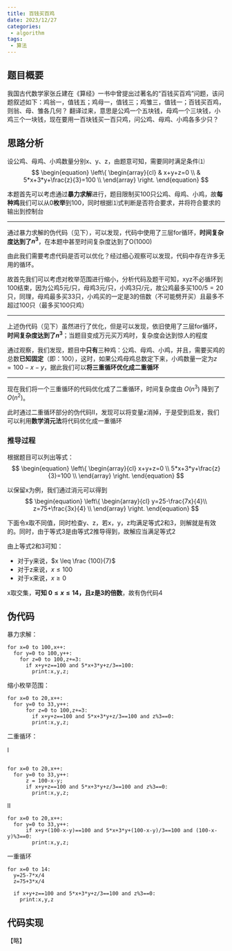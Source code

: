 ```yaml
---
title: 百钱买百鸡
date: 2023/12/27
categories:
 - algorithm
tags:
 - 算法
---
```


## 题目概要
我国古代数学家张丘建在《算经》一书中曾提出过著名的“百钱买百鸡”问题，该问题叙述如下：鸡翁一，值钱五；鸡母一，值钱三；鸡雏三，值钱一；百钱买百鸡，则翁、母、雏各几何？ 翻译过来，意思是公鸡一个五块钱，母鸡一个三块钱，小鸡三个一块钱，现在要用一百块钱买一百只鸡，问公鸡、母鸡、小鸡各多少只？

## 思路分析
设公鸡、母鸡、小鸡数量分别x、y、z，由题意可知，需要同时满足条件⑴
$$
\begin{equation}
\left\{
\begin{array}{cl}
 & x+y+z=0 \\
 & 5*x+3*y+\frac{z}{3}=100  \\
\end{array} \right.
\end{equation}
$$

本题首先可以考虑通过**暴力求解**进行，题目限制买100只公鸡、母鸡、小鸡，故**每种鸡**我们可以从0**枚举**到100，同时根据⑴式判断是否符合要求，并将符合要求的输出到控制台

---
通过暴力求解的伪代码（见下），可以发现，代码中使用了三层for循环，**时间复杂度达到了$n^3$**，在本题中甚至时间复杂度达到了O(1000)

由此我们需要考虑代码是否可以优化？经过细心观察可以发现，代码中存在许多无用的循环。

故首先我们可以考虑对枚举范围进行缩小，分析代码及题干可知，xyz不必循环到100结束，因为公鸡5元/只，母鸡3元/只，小鸡3只/元，故公鸡最多买$100/5=20$只，同理，母鸡最多买33只，小鸡买的一定是3的倍数（不可能劈开买）且最多不超过100只（最多买100只鸡）

---
上述伪代码（见下）虽然进行了优化，但是可以发现，依旧使用了三层for循环，**时间复杂度达到了$n^3$**；当题目变成万元买万鸡时，复杂度会达到惊人的程度

通过观察，我们发现，题目中**只有**三种鸡：公鸡、母鸡、小鸡，并且，需要买鸡的总数**已知固定**（即：100），这时，如果公鸡母鸡总数定下来，小鸡数量一定为$z=100-x-y$，据此我们可以**将三重循环优化成二重循环**

---

现在我们将一个三重循环的代码优化成了二重循环，时间复杂度由 $O(n^3)$ 降到了 $O(n^2)$。

此时通过二重循环部分的伪代码Ⅱ，发现可以将变量z消掉，于是受到启发，我们可以利用**数学消元法**将代码优化成一重循环

### 推导过程
根据题目可以列出等式：
$$
\begin{equation}
\left\{
\begin{array}{cl}
 x+y+z=0 \\
 5*x+3*y+\frac{z}{3}=100  \\
\end{array} \right.
\end{equation}
$$

以保留x为例，我们通过消元可以得到
$$
\begin{equation}
\left\{
\begin{array}{cl}
 y=25-\frac{7x}{4}\\
 z=75+\frac{3x}{4}  \\
\end{array} \right.
\end{equation}
$$

下面令x取不同值，同时检查y、z，若x，y，z均满足等式2和3，则解就是有效的。同时，由于等式3是由等式2推导得到，故解应当满足等式2

由上等式2和3可知：

+ 对于y来说，$x \leq \frac {100}{7}$
+ 对于z来说，$x \leq 100$
+ 对于x来说，$x \geq 0$

x取交集，**可知 $0 \leq x \leq 14$，且z是3的倍数**，故有伪代码4

## 伪代码
暴力求解：
```伪代码
for x=0 to 100,x++:
  for y=0 to 100,y++:
    for z=0 to 100,z+=3:
      if x+y+z==100 and 5*x+3*y+z/3==100:
        print:x,y,z;
```

缩小枚举范围：
```伪代码
for x=0 to 20,x++:
  for y=0 to 33,y++:
      for z=0 to 100,z+=3:
        if x+y+z==100 and 5*x+3*y+z/3==100 and z%3==0:
        print:x,y,z;
```

二重循环：

Ⅰ
```伪代码

for x=0 to 20,x++:
  for y=0 to 33,y++:
      z = 100-x-y;
      if x+y+z==100 and 5*x+3*y+z/3==100 and z%3==0:
        print:x,y,z;
```
Ⅱ
```伪代码
for x=0 to 20,x++:
  for y=0 to 33,y++:
      if x+y+(100-x-y)==100 and 5*x+3*y+(100-x-y)/3==100 and (100-x-y)%3==0:
        print:x,y,z;
```

一重循环
```
for x=0 to 14:
  y=25-7*x/4
  z=75+3*x/4

  if x+y+z==100 and 5*x+3*y+z/3==100 and z%3==0:
    print:x,y,z
```

## 代码实现
【略】